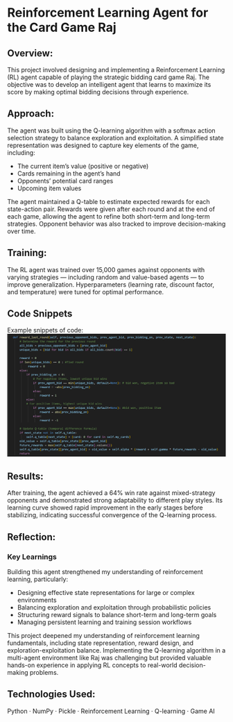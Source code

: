 # Reinforcement Learning Agent for the Card Game Raj

## Overview:
This project involved designing and implementing a Reinforcement Learning (RL) agent capable of playing the strategic bidding card game Raj. The objective was to develop an intelligent agent that learns to maximize its score by making optimal bidding decisions through experience.

## Approach:
The agent was built using the Q-learning algorithm with a softmax action selection strategy to balance exploration and exploitation. A simplified state representation was designed to capture key elements of the game, including:

* The current item’s value (positive or negative)
* Cards remaining in the agent’s hand
* Opponents’ potential card ranges
* Upcoming item values

The agent maintained a Q-table to estimate expected rewards for each state-action pair. Rewards were given after each round and at the end of each game, allowing the agent to refine both short-term and long-term strategies. Opponent behavior was also tracked to improve decision-making over time.

## Training:
The RL agent was trained over 15,000 games against opponents with varying strategies — including random and value-based agents — to improve generalization. Hyperparameters (learning rate, discount factor, and temperature) were tuned for optimal performance.

## Code Snippets
Example snippets of code:
![Q-learning Snippet](Q_learning_snippet.png)

## Results:
After training, the agent achieved a 64% win rate against mixed-strategy opponents and demonstrated strong adaptability to different play styles. Its learning curve showed rapid improvement in the early stages before stabilizing, indicating successful convergence of the Q-learning process. 

## Reflection:
### Key Learnings
Building this agent strengthened my understanding of reinforcement learning, particularly:
* Designing effective state representations for large or complex environments
* Balancing exploration and exploitation through probabilistic policies
* Structuring reward signals to balance short-term and long-term goals
* Managing persistent learning and training session workflows

This project deepened my understanding of reinforcement learning fundamentals, including state representation, reward design, and exploration-exploitation balance. Implementing the Q-learning algorithm in a multi-agent environment like Raj was challenging but provided valuable hands-on experience in applying RL concepts to real-world decision-making problems.

## Technologies Used:
Python · NumPy · Pickle · Reinforcement Learning · Q-learning · Game AI
